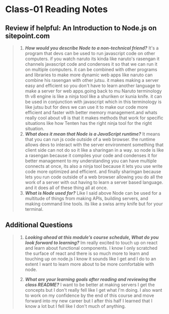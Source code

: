 # Class-01 Reading Notes

## Review if helpful: An Introduction to Node.js on sitepoint.com

> 1. ***How would you describe Node to a non-technical friend?***
>It's a program that devs can be used to run javascript code on other computers. if you watch naruto its kinda like naruto's rasengan it channels javascript code and condenses it so that we can run it on multiple computers. it can be combined with other programs and libraries to make more dynamic web apps like naruto can combine his rasengan with other jutsu. it makes making a server easy and efficient so you don't have to learn another language to make a server for web apps.going back to mu Naruto terminology th v8 engine is like a ninja tool like a shuriken or kunia knife. it can be used in conjunction with javascript which in this terminology is like jutsu but for devs we can use it to make our code more efficient and faster with better memory management.and whats really cool about v8 is that it makes methods that work for specific situations like how Tenten has the right ninja tool for the right situation.
> 2. ***What does it mean that Node is a JavaScript runtime?***
>It means that you can run js code outside of a web browser. the runtime allows devs to interact with the server environment something that client side can not do so it like a sharingan in a way. so node is like a rasengan because it compiles your code and condenses it for better management to my understanding you can have multiple connects at once, its also a ninja tool because it lets you use write code more optimized and efficient. and finally sharingan because lets you run code outside of a web browser allowing you do all the work of a server with out having to learn a server based language. and it does all of these thing all at once.
> 3. ***What is Node used for?***
> Like I said above Node can be used for a multitude of things from making APIs, building servers, and making command line tools. its like a swiss army knife but for your terminal.

## Additional Questions

> 1. ***Looking ahead at this module’s course schedule, What do you look forward to learning?***
> Im really excited to touch up on react and learn about functional components. I know I only scratched the surface of react and there is so much more to learn and touching up on node.js I know it sounds like I get and I do to an extent I want to learn more about to be more comfortable with node.
>
> 2. ***What are your learning goals after reading and reviewing the class README?***
> I want to be better at making servers I get the concepts but I don't really fell like I get what I'm doing. I also want to work on my confidence by the end of this course and move forward into my new career but I after this half I learned that I know a lot but I fell like I don't much of anything.
>
